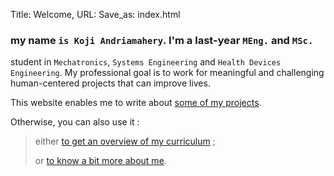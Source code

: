 Title: Welcome,
URL:
Save_as: index.html

### my name `is Koji Andriamahery`. I'm a last-year `MEng.` and `MSc.`
student in `Mechatronics`, `Systems Engineering` and `Health Devices Engineering`.
My professional goal is to work for meaningful and challenging human-centered projects that can improve lives.

This website enables me to write about <a href="/projects/">some of my projects</a>.

Otherwise, you can also use it :

> either <a href="/resume">to get an overview of my curriculum</a> ;
>
> or <a href="/about-me">to know a bit more about me</a>.